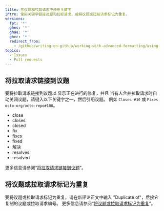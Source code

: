 ```yaml
---
title: 在议题和拉取请求中使用关键字
intro: 使用关键字链接议题和拉取请求，或将议题或拉取请求标记为重复。
versions:
  fpt: '*'
  ghes: '*'
  ghae: '*'
  ghec: '*'
  redirect_from:
    - /github/writing-on-github/working-with-advanced-formatting/using-keywords-in-issues-and-pull-requests
topics:
  - Issues
  - Pull requests
---
```


## 将拉取请求链接到议题

要将拉取请求链接到议题以 显示正在进行的修复，并且 当有人合并拉取请求时自动关闭议题，请键入以下关键字之一，然后引用议题。 例如 `Closes #10` 或 `Fixes octo-org/octo-repo#100`。

* close
* closes
* closed
* fix
* fixes
* fixed
* 解决
* resolves
* resolved

更多信息请参阅“[将拉取请求链接到议题](/github/managing-your-work-on-github/linking-a-pull-request-to-an-issue)”。

## 将议题或拉取请求标记为重复

要将议题或拉取请求标记为重复，请在新评论正文中输入 "Duplicate of"，后接它复制的议题或拉取请求编号。 更多信息请参阅“[将议题或拉取请求标记为重复](/issues/tracking-your-work-with-issues/marking-issues-or-pull-requests-as-a-duplicate)”。
